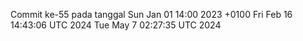 Commit ke-55 pada tanggal Sun Jan 01 14:00 2023 +0100
Fri Feb 16 14:43:06 UTC 2024
Tue May  7 02:27:35 UTC 2024
